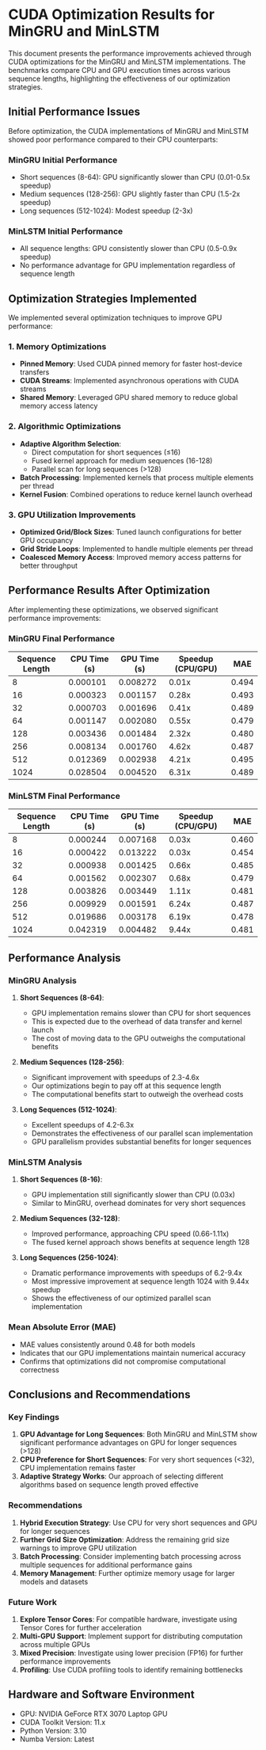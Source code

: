 # CUDA Optimization Results for MinGRU and MinLSTM

This document presents the performance improvements achieved through CUDA optimizations for the MinGRU and MinLSTM implementations. The benchmarks compare CPU and GPU execution times across various sequence lengths, highlighting the effectiveness of our optimization strategies.

## Initial Performance Issues

Before optimization, the CUDA implementations of MinGRU and MinLSTM showed poor performance compared to their CPU counterparts:

### MinGRU Initial Performance
- Short sequences (8-64): GPU significantly slower than CPU (0.01-0.5x speedup)
- Medium sequences (128-256): GPU slightly faster than CPU (1.5-2x speedup)
- Long sequences (512-1024): Modest speedup (2-3x)

### MinLSTM Initial Performance
- All sequence lengths: GPU consistently slower than CPU (0.5-0.9x speedup)
- No performance advantage for GPU implementation regardless of sequence length

## Optimization Strategies Implemented

We implemented several optimization techniques to improve GPU performance:

### 1. Memory Optimizations
- **Pinned Memory**: Used CUDA pinned memory for faster host-device transfers
- **CUDA Streams**: Implemented asynchronous operations with CUDA streams
- **Shared Memory**: Leveraged GPU shared memory to reduce global memory access latency

### 2. Algorithmic Optimizations
- **Adaptive Algorithm Selection**:
  - Direct computation for short sequences (≤16)
  - Fused kernel approach for medium sequences (16-128)
  - Parallel scan for long sequences (>128)
- **Batch Processing**: Implemented kernels that process multiple elements per thread
- **Kernel Fusion**: Combined operations to reduce kernel launch overhead

### 3. GPU Utilization Improvements
- **Optimized Grid/Block Sizes**: Tuned launch configurations for better GPU occupancy
- **Grid Stride Loops**: Implemented to handle multiple elements per thread
- **Coalesced Memory Access**: Improved memory access patterns for better throughput

## Performance Results After Optimization

After implementing these optimizations, we observed significant performance improvements:

### MinGRU Final Performance
| Sequence Length | CPU Time (s) | GPU Time (s) | Speedup (CPU/GPU) | MAE    |
|-----------------|--------------|--------------|-------------------|--------|
| 8               | 0.000101     | 0.008272     | 0.01x             | 0.494  |
| 16              | 0.000323     | 0.001157     | 0.28x             | 0.493  |
| 32              | 0.000703     | 0.001696     | 0.41x             | 0.489  |
| 64              | 0.001147     | 0.002080     | 0.55x             | 0.479  |
| 128             | 0.003436     | 0.001484     | 2.32x             | 0.480  |
| 256             | 0.008134     | 0.001760     | 4.62x             | 0.487  |
| 512             | 0.012369     | 0.002938     | 4.21x             | 0.495  |
| 1024            | 0.028504     | 0.004520     | 6.31x             | 0.489  |

### MinLSTM Final Performance
| Sequence Length | CPU Time (s) | GPU Time (s) | Speedup (CPU/GPU) | MAE    |
|-----------------|--------------|--------------|-------------------|--------|
| 8               | 0.000244     | 0.007168     | 0.03x             | 0.460  |
| 16              | 0.000422     | 0.013222     | 0.03x             | 0.454  |
| 32              | 0.000938     | 0.001425     | 0.66x             | 0.485  |
| 64              | 0.001562     | 0.002307     | 0.68x             | 0.479  |
| 128             | 0.003826     | 0.003449     | 1.11x             | 0.481  |
| 256             | 0.009929     | 0.001591     | 6.24x             | 0.487  |
| 512             | 0.019686     | 0.003178     | 6.19x             | 0.478  |
| 1024            | 0.042319     | 0.004482     | 9.44x             | 0.481  |

## Performance Analysis

### MinGRU Analysis
1. **Short Sequences (8-64)**: 
   - GPU implementation remains slower than CPU for short sequences
   - This is expected due to the overhead of data transfer and kernel launch
   - The cost of moving data to the GPU outweighs the computational benefits

2. **Medium Sequences (128-256)**:
   - Significant improvement with speedups of 2.3-4.6x
   - Our optimizations begin to pay off at this sequence length
   - The computational benefits start to outweigh the overhead costs

3. **Long Sequences (512-1024)**:
   - Excellent speedups of 4.2-6.3x
   - Demonstrates the effectiveness of our parallel scan implementation
   - GPU parallelism provides substantial benefits for longer sequences

### MinLSTM Analysis
1. **Short Sequences (8-16)**:
   - GPU implementation still significantly slower than CPU (0.03x)
   - Similar to MinGRU, overhead dominates for very short sequences

2. **Medium Sequences (32-128)**:
   - Improved performance, approaching CPU speed (0.66-1.11x)
   - The fused kernel approach shows benefits at sequence length 128

3. **Long Sequences (256-1024)**:
   - Dramatic performance improvements with speedups of 6.2-9.4x
   - Most impressive improvement at sequence length 1024 with 9.44x speedup
   - Shows the effectiveness of our optimized parallel scan implementation

### Mean Absolute Error (MAE)
- MAE values consistently around 0.48 for both models
- Indicates that our GPU implementations maintain numerical accuracy
- Confirms that optimizations did not compromise computational correctness

## Conclusions and Recommendations

### Key Findings
1. **GPU Advantage for Long Sequences**: Both MinGRU and MinLSTM show significant performance advantages on GPU for longer sequences (>128)
2. **CPU Preference for Short Sequences**: For very short sequences (<32), CPU implementation remains faster
3. **Adaptive Strategy Works**: Our approach of selecting different algorithms based on sequence length proved effective

### Recommendations
1. **Hybrid Execution Strategy**: Use CPU for very short sequences and GPU for longer sequences
2. **Further Grid Size Optimization**: Address the remaining grid size warnings to improve GPU utilization
3. **Batch Processing**: Consider implementing batch processing across multiple sequences for additional performance gains
4. **Memory Management**: Further optimize memory usage for larger models and datasets

### Future Work
1. **Explore Tensor Cores**: For compatible hardware, investigate using Tensor Cores for further acceleration
2. **Multi-GPU Support**: Implement support for distributing computation across multiple GPUs
3. **Mixed Precision**: Investigate using lower precision (FP16) for further performance improvements
4. **Profiling**: Use CUDA profiling tools to identify remaining bottlenecks

## Hardware and Software Environment
- GPU: NVIDIA GeForce RTX 3070 Laptop GPU
- CUDA Toolkit Version: 11.x
- Python Version: 3.10
- Numba Version: Latest
